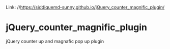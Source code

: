Link: //https://siddiquemd-sunny.github.io/jQuery_counter_magnific_plugin/
# jQuery_counter_magnific_plugin
jQuery counter up and magnafic pop up plugin
